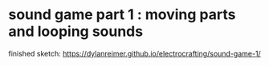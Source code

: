 # sound game part 1 : moving parts and looping sounds

finished sketch:
https://dylanreimer.github.io/electrocrafting/sound-game-1/
